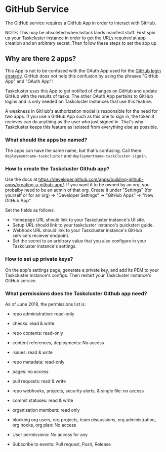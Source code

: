 # GitHub Service

The GitHub service requires a GitHub App in order to interact with GitHub.

NOTE: This may be obsoleted when bstack lands manifest stuff. First spin up your Taskcluster instance in order to get the URLs required at app creation and an arbitrary secret. Then follow these steps to set the app up. 

## Why are there 2 apps? 

This App is not to be confused with the OAuth App used for the [GitHub login strategy](login-strategies.md).
GitHub does not help this confusion by using the phrases "GitHub App" and "OAuth App"!

Taskcluster uses this App to get notified of changes on GitHub and update GitHub with the results of tasks.
The other OAuth App pertains to GitHub logins and is only needed on Taskcluster instances that use this feature.

A weakness in GitHub's authorization model is responsible for the need for two apps.
If you use a GitHub App such as this one to sign in, the token it recieves can do anything as the user who just signed in.
That's why Taskcluster keeps this feature as isolated from everything else as possible. 

### What should the apps be named? 

The apps can have the same name, but that's confusing. Call them `deploymentname-taskcluster` and `deploymentname-taskcluster-signin`. 

### How to create the Taskcluster Github app? 

Use the docs at https://developer.github.com/apps/building-github-apps/creating-a-github-app/.
If you want it to be owned by an org, you probalby need to be an admin of that org.
Create it under "Settings" (for yourself or for an org) -> "Developer Settings" -> "GitHub Apps" -> "New GitHub App".

Set the fields as follows: 

* Homepage URL should link to your Taskcluster instance's UI site. 
* Setup URL should link to your taskcluster instance's quickstart guide. 
* Webhook URL should link to your Taskcluster instance's GitHub service's reciever endpoint. 
* Set the secret to an arbitrary value that you also configure in your Taskcluster instance's settings. 

### How to set up private keys? 

On the app's settings page, generate a private key, and add its PEM to your Taskcluster instance's configs. Then restart your Taskcluster instance's GitHub service. 

### What permissions does the Taskcluster Github app need?

As of June 2019, the permissions list is: 

* repo administration: read-only
* checks: read & write
* repo contents: read-only
* content references, deployments: No access
* issues: read & write
* repo metadata: read-only
* pages: no access
* pull requests: read & write
* repo webhooks, projects, security alerts, & single file: no access
* commit statuses: read & write
* organization members: read only
* blocking org users, org projects, team discussions, org administration, org hooks, org plan: No access

* User permissions: No access for any

* Subscribe to events: Pull request, Push, Release



